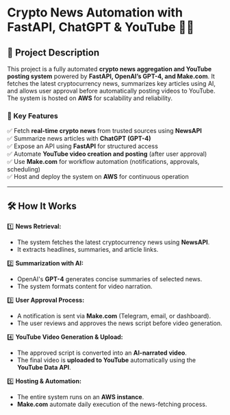 # Crypto News Automation with FastAPI, ChatGPT & YouTube 🚀📰  

## 📌 Project Description  
This project is a fully automated **crypto news aggregation and YouTube posting system** powered by **FastAPI, OpenAI’s GPT-4, and Make.com**. It fetches the latest cryptocurrency news, summarizes key articles using AI, and allows user approval before automatically posting videos to YouTube. The system is hosted on **AWS** for scalability and reliability.  

### 🔹 Key Features  
✅ Fetch **real-time crypto news** from trusted sources using **NewsAPI**  
✅ Summarize news articles with **ChatGPT (GPT-4)**  
✅ Expose an API using **FastAPI** for structured access  
✅ Automate **YouTube video creation and posting** (after user approval)  
✅ Use **Make.com** for workflow automation (notifications, approvals, scheduling)  
✅ Host and deploy the system on **AWS** for continuous operation  

---

## 🛠 How It Works  

1️⃣ **News Retrieval:**  
   - The system fetches the latest cryptocurrency news using **NewsAPI**.  
   - It extracts headlines, summaries, and article links.  

2️⃣ **Summarization with AI:**  
   - OpenAI's **GPT-4** generates concise summaries of selected news.  
   - The system formats content for video narration.  

3️⃣ **User Approval Process:**  
   - A notification is sent via **Make.com** (Telegram, email, or dashboard).  
   - The user reviews and approves the news script before video generation.  

4️⃣ **YouTube Video Generation & Upload:**  
   - The approved script is converted into an **AI-narrated video**.  
   - The final video is **uploaded to YouTube** automatically using the **YouTube Data API**.  

5️⃣ **Hosting & Automation:**  
   - The entire system runs on an **AWS instance**.  
   - **Make.com** automate daily execution of the news-fetching process.  